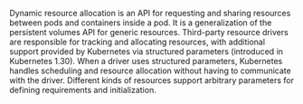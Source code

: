 Dynamic resource allocation is an API for requesting and sharing resources between pods and containers inside a pod. It is a generalization of the persistent volumes API for generic resources. Third-party resource drivers are responsible for tracking and allocating resources, with additional support provided by Kubernetes via structured parameters (introduced in Kubernetes 1.30). When a driver uses structured parameters, Kubernetes handles scheduling and resource allocation without having to communicate with the driver. Different kinds of resources support arbitrary parameters for defining requirements and initialization.
